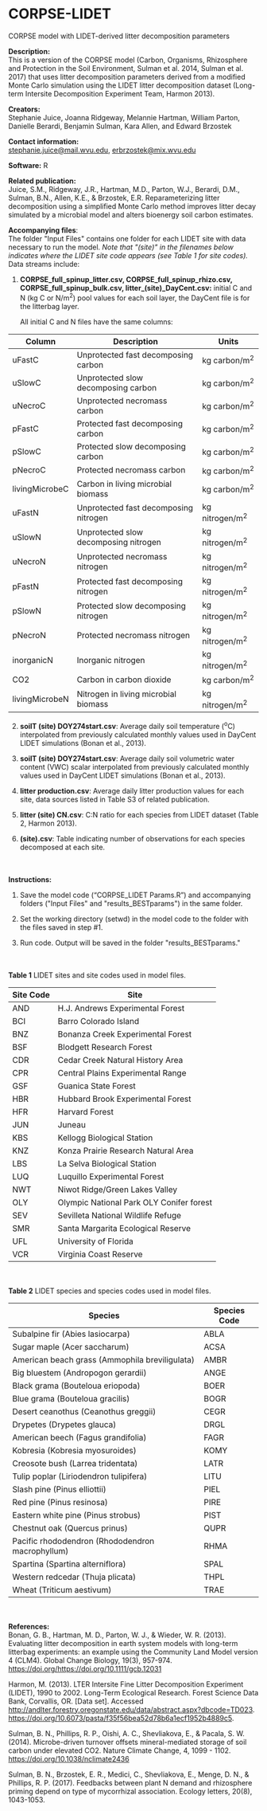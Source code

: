 # CORPSE-LIDET
CORPSE model with LIDET-derived litter decomposition parameters

**Description:**<br> This is a version of the CORPSE model (Carbon, Organisms, Rhizosphere and Protection in the Soil Environment, Sulman et al. 2014, Sulman et al. 2017) that uses litter decomposition parameters derived from a modified Monte Carlo simulation using the LIDET litter decomposition dataset (Long-term Intersite Decomposition Experiment Team, Harmon 2013).

**Creators:**<br> Stephanie Juice, Joanna Ridgeway, Melannie Hartman, William Parton, Danielle Berardi, Benjamin Sulman, Kara Allen, and Edward Brzostek

**Contact information:**<br> stephanie.juice@mail.wvu.edu, erbrzostek@mix.wvu.edu 

**Software:** R

**Related publication:**<br>
Juice, S.M., Ridgeway, J.R., Hartman, M.D., Parton, W.J., Berardi, D.M., Sulman, B.N., Allen, K.E., & Brzostek, E.R. Reparameterizing litter decomposition using a simplified Monte Carlo method improves litter decay simulated by a microbial model and alters bioenergy soil carbon estimates.

**Accompanying files**:<br> The folder "Input Files" contains one folder for each LIDET site with data necessary to run the model. *Note that "(site)" in the filenames below indicates where the LIDET site code appears (see Table 1 for site codes).* Data streams include: 

1. **CORPSE_full_spinup_litter.csv, CORPSE_full_spinup_rhizo.csv, CORPSE_full_spinup_bulk.csv, litter_(site)_DayCent.csv:** initial C and N (kg C or N/m<sup>2</sup>) pool values for each soil layer, the DayCent file is for the litterbag layer.

	All initial C and N files have the same columns:

| **Column**    | **Description**                       | **Units**                  |
| -------------- | ------------------------------------- | -------------------------- |
| uFastC         | Unprotected fast decomposing carbon   | kg  carbon/m<sup>2</sup>   |
| uSlowC         | Unprotected slow decomposing carbon   | kg  carbon/m<sup>2</sup>   |
| uNecroC        | Unprotected necromass carbon          | kg  carbon/m<sup>2</sup>   |
| pFastC         | Protected fast decomposing carbon     | kg  carbon/m<sup>2</sup>   |
| pSlowC         | Protected slow decomposing carbon     | kg  carbon/m<sup>2</sup>   |
| pNecroC        | Protected necromass carbon            | kg  carbon/m<sup>2</sup>   |
| livingMicrobeC | Carbon in living microbial biomass    | kg  carbon/m<sup>2</sup>   |
| uFastN         | Unprotected fast decomposing nitrogen | kg  nitrogen/m<sup>2</sup> |
| uSlowN         | Unprotected slow decomposing nitrogen | kg  nitrogen/m<sup>2</sup> |
| uNecroN        | Unprotected necromass nitrogen        | kg  nitrogen/m<sup>2</sup> |
| pFastN         | Protected fast decomposing nitrogen   | kg nitrogen/m<sup>2</sup>  |
| pSlowN         | Protected slow decomposing nitrogen   | kg  nitrogen/m<sup>2</sup> |
| pNecroN        | Protected necromass nitrogen          | kg  nitrogen/m<sup>2</sup> |
| inorganicN     | Inorganic nitrogen                    | kg  nitrogen/m<sup>2</sup> |
| CO2            | Carbon in carbon dioxide              | kg  carbon/m<sup>2</sup>   |
| livingMicrobeN | Nitrogen in living microbial biomass  | kg  nitrogen/m<sup>2</sup> |

 

2. **soilT (site) DOY274start.csv**: Average daily soil temperature (<sup>o</sup>C) interpolated from previously calculated monthly values used in DayCent LIDET simulations (Bonan et al., 2013).

3. **soilT (site) DOY274start.csv**: Average daily soil volumetric water content (VWC) scalar interpolated from previously calculated monthly values used in DayCent LIDET simulations (Bonan et al., 2013).

4. **litter production.csv**: Average daily litter production values for each site, data sources listed in Table S3 of related publication. 
	
5. **litter (site) CN.csv**: C:N ratio for each species from LIDET dataset (Table 2, Harmon 2013). 

6. **(site).csv**: Table indicating number of observations for each species decomposed at each site. 

\
\
**Instructions:** 

1) Save the model code (“CORPSE_LIDET Params.R”) and accompanying folders ("Input Files" and "results_BESTparams") in the same folder. 

2) Set the working directory (setwd) in the model code to the folder with the files saved in step #1.

3) Run code. Output will be saved in the folder "results_BESTparams."

\
\
**Table 1** LIDET sites and site codes used in model files. 

| **Site Code**    | **Site** | 
| -------------- | -----------|
|AND| H.J. Andrews Experimental Forest	|
|BCI| Barro Colorado Island	
|BNZ| Bonanza Creek Experimental Forest	
|BSF| Blodgett Research Forest	
|CDR| Cedar Creek Natural History Area	
|CPR| Central Plains Experimental Range	
|GSF| Guanica State Forest	
|HBR| Hubbard Brook Experimental Forest	
|HFR| Harvard Forest	
|JUN| Juneau	
|KBS| Kellogg Biological Station	
|KNZ| Konza Prairie Research Natural Area	
|LBS| La Selva Biological Station	
|LUQ| Luquillo Experimental Forest	
|NWT| Niwot Ridge/Green Lakes Valley	
|OLY| Olympic National Park	OLY	Conifer forest	
|SEV| Sevilleta National Wildlife Refuge	
|SMR| Santa Margarita Ecological Reserve	
|UFL| University of Florida	
|VCR| Virginia Coast Reserve

\
\
**Table 2** LIDET species and species codes used in model files. 

| **Species**    | **Species Code** | 
| -------------- | -----------|
Subalpine fir (Abies lasiocarpa)	|	ABLA
Sugar maple (Acer saccharum)	|	ACSA
American beach grass (Ammophila breviligulata)	|	AMBR
Big bluestem (Andropogon gerardii)	|	ANGE
Black grama (Bouteloua eriopoda)	|	BOER
Blue grama (Bouteloua gracilis)	|	BOGR
Desert ceanothus (Ceanothus greggii)	|	CEGR
Drypetes (Drypetes glauca)	|	DRGL
American beech (Fagus grandifolia)	|	FAGR
Kobresia (Kobresia myosuroides)	|	KOMY
Creosote bush (Larrea tridentata)	|	LATR
Tulip poplar (Liriodendron tulipifera)	|	LITU
Slash pine (Pinus elliottii)	|	PIEL
Red pine (Pinus resinosa)	|	PIRE
Eastern white pine (Pinus strobus)	|	PIST
Chestnut oak (Quercus prinus)	|	QUPR
Pacific rhododendron (Rhododendron macrophyllum)	|	RHMA
Spartina (Spartina alterniflora)	|	SPAL
Western redcedar (Thuja plicata)	|	THPL
Wheat (Triticum aestivum)	|	TRAE

\
\
**References:**<br>
Bonan, G. B., Hartman, M. D., Parton, W. J., & Wieder, W. R. (2013). Evaluating litter decomposition in earth system models with long-term litterbag experiments: an example using the Community Land Model version 4 (CLM4). Global Change Biology, 19(3), 957-974. https://doi.org/https://doi.org/10.1111/gcb.12031 

Harmon, M. (2013). LTER Intersite Fine Litter Decomposition Experiment (LIDET), 1990 to 2002. Long-Term Ecological Research. Forest Science Data Bank, Corvallis, OR. [Data set]. Accessed http://andlter.forestry.oregonstate.edu/data/abstract.aspx?dbcode=TD023. https://doi.org/10.6073/pasta/f35f56bea52d78b6a1ecf1952b4889c5.

Sulman, B. N., Phillips, R. P., Oishi, A. C., Shevliakova, E., & Pacala, S. W. (2014). Microbe-driven turnover offsets mineral-mediated storage of soil carbon under elevated CO2. Nature Climate Change, 4, 1099 - 1102. https://doi.org/10.1038/nclimate2436

Sulman, B. N., Brzostek, E. R., Medici, C., Shevliakova, E., Menge, D. N., & Phillips, R. P. (2017). Feedbacks between plant N demand and rhizosphere priming depend on type of mycorrhizal association. Ecology letters, 20(8), 1043-1053.
